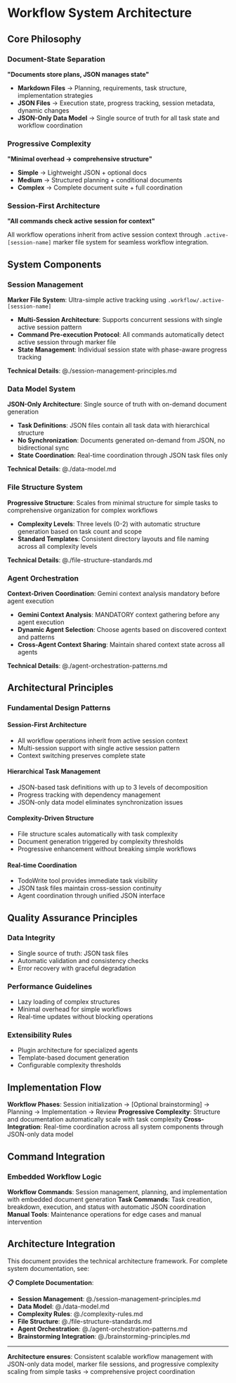 # Workflow System Architecture

## Core Philosophy

### Document-State Separation
**"Documents store plans, JSON manages state"**

- **Markdown Files** → Planning, requirements, task structure, implementation strategies
- **JSON Files** → Execution state, progress tracking, session metadata, dynamic changes
- **JSON-Only Data Model** → Single source of truth for all task state and workflow coordination

### Progressive Complexity
**"Minimal overhead → comprehensive structure"**

- **Simple** → Lightweight JSON + optional docs
- **Medium** → Structured planning + conditional documents  
- **Complex** → Complete document suite + full coordination

### Session-First Architecture
**"All commands check active session for context"**

All workflow operations inherit from active session context through `.active-[session-name]` marker file system for seamless workflow integration.

## System Components

### Session Management
**Marker File System**: Ultra-simple active tracking using `.workflow/.active-[session-name]`

- **Multi-Session Architecture**: Supports concurrent sessions with single active session pattern
- **Command Pre-execution Protocol**: All commands automatically detect active session through marker file
- **State Management**: Individual session state with phase-aware progress tracking

**Technical Details**: @./session-management-principles.md

### Data Model System  
**JSON-Only Architecture**: Single source of truth with on-demand document generation

- **Task Definitions**: JSON files contain all task data with hierarchical structure
- **No Synchronization**: Documents generated on-demand from JSON, no bidirectional sync
- **State Coordination**: Real-time coordination through JSON task files only

**Technical Details**: @./data-model.md

### File Structure System
**Progressive Structure**: Scales from minimal structure for simple tasks to comprehensive organization for complex workflows

- **Complexity Levels**: Three levels (0-2) with automatic structure generation based on task count and scope
- **Standard Templates**: Consistent directory layouts and file naming across all complexity levels

**Technical Details**: @./file-structure-standards.md

### Agent Orchestration
**Context-Driven Coordination**: Gemini context analysis mandatory before agent execution

- **Gemini Context Analysis**: MANDATORY context gathering before any agent execution
- **Dynamic Agent Selection**: Choose agents based on discovered context and patterns
- **Cross-Agent Context Sharing**: Maintain shared context state across all agents

**Technical Details**: @./agent-orchestration-patterns.md

## Architectural Principles

### Fundamental Design Patterns

#### Session-First Architecture
- All workflow operations inherit from active session context
- Multi-session support with single active session pattern
- Context switching preserves complete state

#### Hierarchical Task Management
- JSON-based task definitions with up to 3 levels of decomposition
- Progress tracking with dependency management
- JSON-only data model eliminates synchronization issues

#### Complexity-Driven Structure
- File structure scales automatically with task complexity
- Document generation triggered by complexity thresholds
- Progressive enhancement without breaking simple workflows

#### Real-time Coordination
- TodoWrite tool provides immediate task visibility
- JSON task files maintain cross-session continuity
- Agent coordination through unified JSON interface

## Quality Assurance Principles

### Data Integrity
- Single source of truth: JSON task files
- Automatic validation and consistency checks
- Error recovery with graceful degradation

### Performance Guidelines
- Lazy loading of complex structures
- Minimal overhead for simple workflows
- Real-time updates without blocking operations

### Extensibility Rules
- Plugin architecture for specialized agents
- Template-based document generation
- Configurable complexity thresholds

## Implementation Flow

**Workflow Phases**: Session initialization → [Optional brainstorming] → Planning → Implementation → Review
**Progressive Complexity**: Structure and documentation automatically scale with task complexity
**Cross-Integration**: Real-time coordination across all system components through JSON-only data model

## Command Integration

### Embedded Workflow Logic
**Workflow Commands**: Session management, planning, and implementation with embedded document generation
**Task Commands**: Task creation, breakdown, execution, and status with automatic JSON coordination
**Manual Tools**: Maintenance operations for edge cases and manual intervention

## Architecture Integration

This document provides the technical architecture framework. For complete system documentation, see:

**📋 Complete Documentation**:
- **Session Management**: @./session-management-principles.md
- **Data Model**: @./data-model.md  
- **Complexity Rules**: @./complexity-rules.md
- **File Structure**: @./file-structure-standards.md
- **Agent Orchestration**: @./agent-orchestration-patterns.md
- **Brainstorming Integration**: @./brainstorming-principles.md

---

**Architecture ensures**: Consistent scalable workflow management with JSON-only data model, marker file sessions, and progressive complexity scaling from simple tasks → comprehensive project coordination